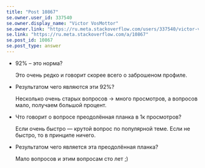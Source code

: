 ```yaml
---
title: "Post 10867"
se.owner.user_id: 337540
se.owner.display_name: "Victor VosMottor"
se.owner.link: "https://ru.meta.stackoverflow.com/users/337540/victor-vosmottor"
se.link: "https://ru.meta.stackoverflow.com/a/10867"
se.post_id: 10867
se.post_type: answer
---
```

<ul>
<li><p>92% – это норма?</p>
<p>Это очень редко и говорит скорее всего о заброшеном профиле.</p>
</li>
<li><p>Результатом чего являются эти 92%?</p>
<p>Несколько очень старых вопросов → много просмотров, а вопросов мало, получаем большой процент.</p>
</li>
<li><p>Что говорит о вопросе преодолённая планка в 1к просмотров?</p>
<p>Если очень быстро — крутой вопрос по популярной теме. Если не быстро, то в принципе ничего.</p>
</li>
<li><p>Результатом чего является эта преодолённая планка?</p>
<p>Мало вопросов и этим вопросам сто лет ;)</p>
</li>
</ul>
